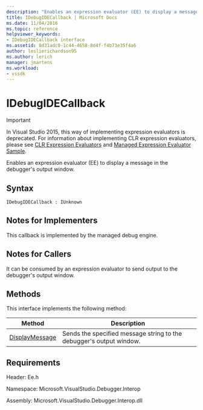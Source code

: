 ```yaml
---
description: "Enables an expression evaluator (EE) to display a message in the debugger's output window."
title: IDebugIDECallback | Microsoft Docs
ms.date: 11/04/2016
ms.topic: reference
helpviewer_keywords:
- IDebugIDECallback interface
ms.assetid: 8d31adc0-1c44-4658-8d4f-f4b73e35f4a6
author: leslierichardson95
ms.author: lerich
manager: jmartens
ms.workload:
- vssdk
---
```

# IDebugIDECallback
> [!IMPORTANT]
> In Visual Studio 2015, this way of implementing expression evaluators is deprecated. For information about implementing CLR expression evaluators, please see [CLR Expression Evaluators](https://github.com/Microsoft/ConcordExtensibilitySamples/wiki/CLR-Expression-Evaluators) and [Managed Expression Evaluator Sample](https://github.com/Microsoft/ConcordExtensibilitySamples/wiki/Managed-Expression-Evaluator-Sample).

 Enables an expression evaluator (EE) to display a message in the debugger's output window.

## Syntax

```
IDebugIDECallback : IUnknown
```

## Notes for Implementers
 This callback is implemented by the managed debug engine.

## Notes for Callers
 It can be consumed by an expression evaluator to send output to the debugger's output window.

## Methods
 This interface implements the following method:

|Method|Description|
|------------|-----------------|
|[DisplayMessage](../../../extensibility/debugger/reference/idebugidecallback-displaymessage.md)|Sends the specified message string to the debugger's output window.|

## Requirements
 Header: Ee.h

 Namespace: Microsoft.VisualStudio.Debugger.Interop

 Assembly: Microsoft.VisualStudio.Debugger.Interop.dll
